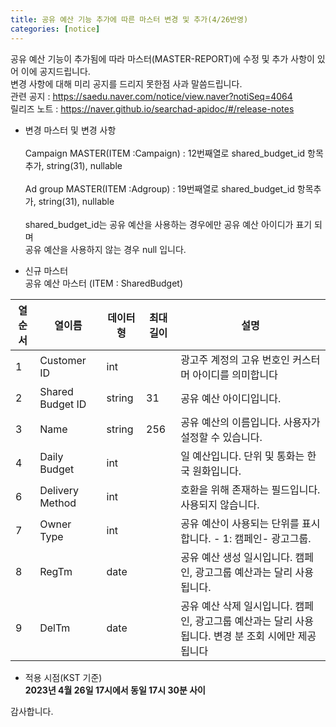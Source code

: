 ```yaml
---
title: 공유 예산 기능 추가에 따른 마스터 변경 및 추가(4/26반영)
categories: [notice]
---
```


공유 예산 기능이 추가됨에 따라 마스터(MASTER-REPORT)에 수정 및 추가 사항이 있어 이에 공지드립니다.<br>
변경 사항에 대해 미리 공지를 드리지 못한점 사과 말씀드립니다. <br>
관련 공지 : https://saedu.naver.com/notice/view.naver?notiSeq=4064<br>
릴리즈 노트 : https://naver.github.io/searchad-apidoc/#/release-notes<br>

* 변경 마스터  및 변경 사항<br><br>
Campaign MASTER(ITEM :Campaign) : 12번째열로 shared_budget_id 항목추가,  string(31), nullable<br><br>
Ad group MASTER(ITEM :Adgroup) : 19번째열로 shared_budget_id 항목추가,  string(31), nullable<br><br>
shared_budget_id는 공유 예산을 사용하는 경우에만 공유 예산 아이디가 표기 되며 <br>
공유 예산을 사용하지 않는 경우 null 입니다. <br>

* 신규 마스터<br>
공유 예산 마스터 (ITEM : SharedBudget)<br>

열순서 | 열이름 | 데이터형 | 최대길이 | 설명
-- | -- | -- | -- | --
1 | Customer ID | int |   | 광고주 계정의 고유 번호인 커스터머 아이디를 의미합니다
2 | Shared Budget ID | string | 31 | 공유 예산 아이디입니다.
3 | Name | string | 256 | 공유 예산의 이름입니다. 사용자가 설정할 수 있습니다.
4 | Daily Budget | int |   | 일 예산입니다. 단위 및 통화는 한국 원화입니다.
6 | Delivery Method | int |   | 호환을 위해 존재하는 필드입니다. 사용되지 않습니다.
7 | Owner Type | int |   | 공유 예산이 사용되는 단위를 표시합니다. - 1: 캠페인- 광고그룹.
8 | RegTm | date |   | 공유 예산 생성 일시입니다. 캠페인, 광고그룹 예산과는 달리 사용됩니다.
9 | DelTm | date |   | 공유 예산 삭제 일시입니다. 캠페인, 광고그룹 예산과는 달리 사용됩니다. 변경 분 조회 시에만 제공됩니다


* 적용 시점(KST 기준)<br>
**2023년 4월 26일 17시에서 동일 17시 30분 사이**<br>



감사합니다.
